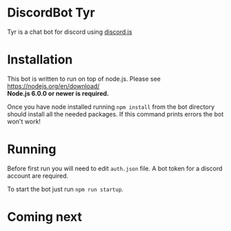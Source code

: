 # DiscordBot Tyr

Tyr is a chat bot for discord using <a href="https://github.com/hydrabolt/discord.js/">discord.js</a>

# Installation

This bot is written to run on top of node.js. Please see https://nodejs.org/en/download/  
**Node.js 6.0.0 or newer is required.**

Once you have node installed running `npm install` from the bot directory should install all the needed packages. If this command prints errors the bot won't work!

# Running

Before first run you will need to edit `auth.json` file. A bot token for a discord account are required. 

To start the bot just run
`npm run startup`.

# Coming next

